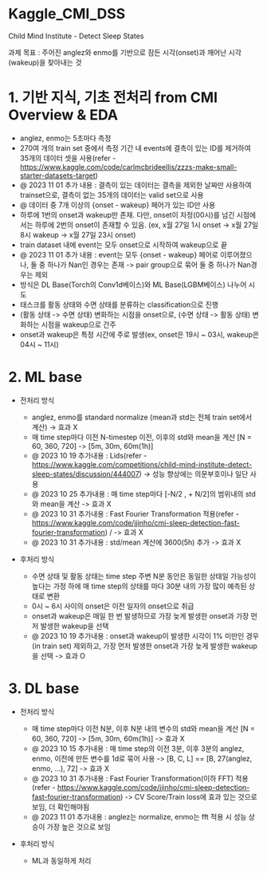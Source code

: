 # Kaggle_CMI_DSS
Child Mind Institute - Detect Sleep States

과제 목표 : 주어진 anglez와 enmo를 기반으로 잠든 시각(onset)과 깨어난 시각(wakeup)을 찾아내는 것

# 1. 기반 지식, 기초 전처리 from CMI Overview & EDA
   - anglez, enmo는 5초마다 측정
   - 270여 개의 train set 중에서 측정 기간 내 events에 결측이 있는 ID를 제거하여 35개의 데이터 셋을 사용(refer - https://www.kaggle.com/code/carlmcbrideellis/zzzs-make-small-starter-datasets-target)
   - @ 2023 11 01 추가 내용 : 결측이 있는 데이터는 결측을 제외한 날짜만 사용하여 trainset으로, 결측이 없는 35개의 데이터는 valid set으로 사용
   - @ 데이터 중 7개 이상의 {onset - wakeup} 페어가 있는 ID만 사용
   - 하루에 1번의 onset과 wakeup만 존재. 다만, onset이 자정(00시)를 넘긴 시점에서는 하루에 2번의 onset이 존재할 수 있음. (ex, x월 27일 1시 onset -> x월 27일 8시 wakeup -> x월 27일 23시 onset)
   - train dataset 내에 event는 모두 onset으로 시작하여 wakeup으로 끝
   - @ 2023 11 01 추가 내용 : event는 모두 {onset - wakeup} 페어로 이루어졌으나, 둘 중 하나가 Nan인 경우는 존재 -> pair group으로 묶어 둘 중 하나가 Nan경우는 제외
   - 방식은 DL Base(Torch의 Conv1d베이스)와 ML Base(LGBM베이스) 나누어 시도
   - 태스크를 활동 상태와 수면 상태를 분류하는 classification으로 진행
   - (활동 상태 -> 수면 상태) 변화하는 시점을 onset으로, (수면 상태 -> 활동 상태) 변화하는 시점을 wakeup으로 간주
   - onset과 wakeup은 특정 시간에 주로 발생(ex, onset은 19시 ~ 03시, wakeup은 04시 ~ 11시)

# 2. ML base
   - 전처리 방식
     - anglez, enmo를 standard normalize (mean과 std는 전체 train set에서 계산) -> 효과 X
     - 매 time step마다 이전 N-timestep 이전, 이후의 std와 mean을 계산 [N = 60, 360, 720] -> [5m, 30m, 60m(1h)]
     - @ 2023 10 19 추가내용 : Lids(refer - https://www.kaggle.com/competitions/child-mind-institute-detect-sleep-states/discussion/444007) -> 성능 향상에는 의문부호이나 일단 사용
     - @ 2023 10 25 추가내용 : 매 time step마다 [-N/2 , + N/2]의 범위내의 std와 mean을 계산 -> 효과 X
     - @ 2023 10 31 추가내용 : Fast Fourier Transformation 적용(refer - https://www.kaggle.com/code/jjinho/cmi-sleep-detection-fast-fourier-transformation) / -> 효과 X
     - @ 2023 10 31 추가내용 : std/mean 계산에 3600(5h) 추가 -> 효과 X

   - 후처리 방식
     - 수면 상태 및 활동 상태는 time step 주변 N분 동안은 동일한 상태일 가능성이 높다는 가정 하에 매 time step의 상태를 마다 30분 내의 가장 많이 예측된 상태로 변환
     - 0시 ~ 6시 사이의 onset은 이전 일자의 onset으로 취급
     - onset과 wakeup은 매일 한 번 발생하므로 가장 늦게 발생한 onset과 가장 먼저 발생한 wakeup을 선택
     - @ 2023 10 19 추가내용 : onset과 wakeup이 발생한 시각이 1% 미만인 경우(in train set) 제외하고, 가장 먼저 발생한 onset과 가장 늦게 발생한 wakeup을 선택 -> 효과 O


# 3. DL base
   - 전처리 방식
     - 매 time step마다 이전 N분, 이후 N분 내의 변수의 std와 mean을 계산 [N = 60, 360, 720] -> [5m, 30m, 60m(1h)] -> 효과 X
     - @ 2023 10 15 추가내용 : 매 time step의 이전 3분, 이후 3분의 anglez, enmo, 이전에 만든 변수를 1d로 묶어 사용 -> [B, C, L]  == [B, 27(anglez, enmo, ...), 72] -> 효과 X
     - @ 2023 10 31 추가내용 : Fast Fourier Transformation(이하 FFT) 적용(refer - https://www.kaggle.com/code/jjinho/cmi-sleep-detection-fast-fourier-transformation) -> CV Score/Train loss에 효과 있는 것으로 보임, 더 확인해야됨
     - @ 2023 11 01 추가내용 : anglez는 normalize, enmo는 fft 적용 시 성능 상승이 가장 높은 것으로 보임

   - 후처리 방식
     - ML과 동일하게 처리
